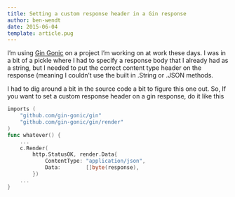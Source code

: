 ```yaml
---
title: Setting a custom response header in a Gin response
author: ben-wendt
date: 2015-06-04
template: article.pug
---
```




I’m using [Gin Gonic](https://github.com/gin-gonic/gin) on a project I’m working on at work these days. I was in a bit of a pickle where I had to specify a response body that I already had as a string, but I needed to put the correct content type header on the response (meaning I couldn’t use the built in .String or .JSON methods.

<span class="more"></span>

I had to dig around a bit in the source code a bit to figure this one out. So, If you want to set a custom response header on a gin response, do it like this

```go
imports (
    "github.com/gin-gonic/gin"
    "github.com/gin-gonic/gin/render"
)
func whatever() {
    ...
    c.Render(
        http.StatusOK, render.Data{
            ContentType: "application/json",
            Data:        []byte(response),
        })
    ...
}
```

